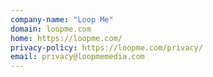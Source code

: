 ```yaml
---
company-name: "Loop Me"
domain: loopme.com
home: https://loopme.com/
privacy-policy: https://loopme.com/privacy/
email: privacy@loopmemedia.com
---
```




